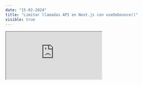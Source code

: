 ```yaml
---
date: "15-02-2024"
title: "Limitar llamadas API en Next.js con useDebounce()"
visible: true
---
```

<iframe src="https://www.youtube.com/embed/hz1IFq9e8uM" allowfullscreen></iframe>
